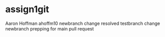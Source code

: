 # assign1git
Aaron Hoffman
ahoffm10
newbranch change
resolved
testbranch change
newbranch prepping for main pull request
